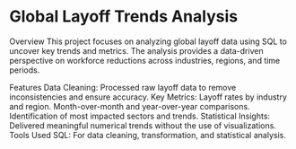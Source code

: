 # Global Layoff Trends Analysis
Overview
This project focuses on analyzing global layoff data using SQL to uncover key trends and metrics. The analysis provides a data-driven perspective on workforce reductions across industries, regions, and time periods.

Features
Data Cleaning: Processed raw layoff data to remove inconsistencies and ensure accuracy.
Key Metrics:
Layoff rates by industry and region.
Month-over-month and year-over-year comparisons.
Identification of most impacted sectors and trends.
Statistical Insights: Delivered meaningful numerical trends without the use of visualizations.
Tools Used
SQL: For data cleaning, transformation, and statistical analysis.
